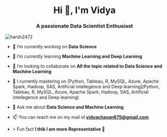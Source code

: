 

<h1 align="center">Hi 👋, I'm Vidya</h1>
<h3 align="center">A passionate Data Scientist Enthusiast</h3>

<p align="left"> <img src="https://komarev.com/ghpvc/?username=harsh2472&label=Profile%20views&color=0e75b6&style=flat" alt="harsh2472" /> </p>

- 🔭 I’m currently working on **Data Science**

- 🌱 I’m currently learning **Machine Learning and Deep Learning**

- 👯 I’m looking to collaborate on **All the topic related to Data Science and Machine Learning**

- 📝 I currently mastering on [Python, Tableau, R, MySQL, Azure, Apache Spark, Hadoop, SAS, Artificial intellegence and Deep learning](Python, Tableau, R, MySQL, Azure, Apache Spark, Hadoop, SAS, Artificial intellegence and Deep learning)

- 💬 Ask me about **Data Science and Machine Learning**

- 📫 You can reach me on my mail id **vidyachavan675@gmail.com**

- ⚡ Fun fact **I thik I am more Representative 👋**


